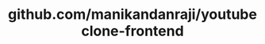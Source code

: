 ---
layout: post
title: github.com/manikandanraji/youtubeclone-frontend
categories: link
tags: [انگلیسی, گیت‌هاب, برنامه‌نویسی]
---